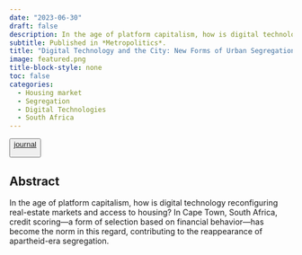 ```yaml
---
date: "2023-06-30"
draft: false
description: In the age of platform capitalism, how is digital technology reconfiguring real-estate markets and access to housing? In Cape Town, South Africa, credit scoring—a form of selection based on financial behavior—has become the norm in this regard, contributing to the reappearance of apartheid-era segregation.
subtitle: Published in *Metropolitics*.
title: "Digital Technology and the City: New Forms of Urban Segregation in Cape Town?"
image: featured.png
title-block-style: none
toc: false
categories: 
  - Housing market
  - Segregation
  - Digital Technologies
  - South Africa
---
```


<button type="button" class="btn btn-outline-success"><a href="https://metropolitics.org/Digital-Technology-and-the-City-New-Forms-of-Urban-Segregation-in-Cape-Town.html">journal</a>

</button>

## Abstract

In the age of platform capitalism, how is digital technology reconfiguring real-estate markets and access to housing? In Cape Town, South Africa, credit scoring—a form of selection based on financial behavior—has become the norm in this regard, contributing to the reappearance of apartheid-era segregation.